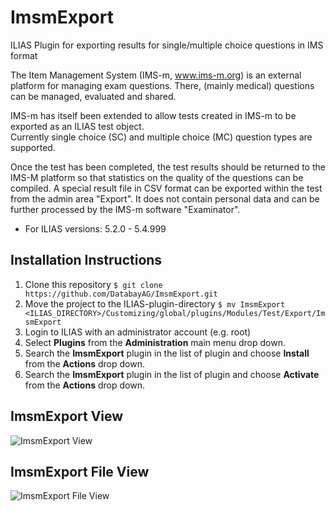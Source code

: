 # ImsmExport
ILIAS Plugin for exporting results for single/multiple choice questions in IMS format 

The Item Management System (IMS-m, www.ims-m.org) is an external platform for managing exam questions. 
There, (mainly medical) questions can be managed, evaluated and shared.
 
IMS-m has itself been extended to allow tests created in IMS-m to be exported as an ILIAS test object.  
Currently single choice (SC) and multiple choice (MC) question types are  supported.
 
Once the test has been completed, the test results should be returned to the IMS-M platform 
so that statistics on the quality of the questions can be compiled. 
A special result file in CSV format can be exported within the test from the admin area "Export". 
It  does not contain personal data and can be further processed by the IMS-m software "Examinator".

* For ILIAS versions: 5.2.0 - 5.4.999


## Installation Instructions
1. Clone this repository 
   `$ git clone https://github.com/DatabayAG/ImsmExport.git`
2. Move the project to the ILIAS-plugin-directory
   `$ mv ImsmExport <ILIAS_DIRECTORY>/Customizing/global/plugins/Modules/Test/Export/ImsmExport`
3. Login to ILIAS with an administrator account (e.g. root)
4. Select **Plugins** from the **Administration** main menu drop down.
5. Search the **ImsmExport** plugin in the list of plugin and choose **Install** from the **Actions** drop down.
6. Search the **ImsmExport** plugin in the list of plugin and choose **Activate** from the **Actions** drop down.


## ImsmExport  View
![ImsmExport View](https://databayag.github.io/ImsmRxport/IMSm_export.png)

## ImsmExport  File View
![ImsmExport File View](https://databayag.github.io/ImsmRxport/imsm_export_file.png)